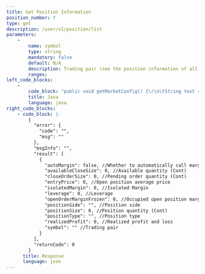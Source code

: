 ```yaml
---
title: Get Position Information
position_number: 7
type: get
description: /user/v1/position/list
parameters:
    -
        name: symbol
        type: string
        mandatory: false
        default: N/A
        description: Trading pair (see the position information of all trading pairs if don't pass parameters)
        ranges:
left_code_blocks:
    -
        code_block: "public void getMarketConfig() {\r\n\tString text = HttpUtil.get(URL + \"/data/api/user/v1/getMarketConfig\");\r\n\tSystem.out.println(text);\r\n}"
        title: Java
        language: java
right_code_blocks:
    - code_block: |-
        {
          "error": {
            "code": "",
            "msg": ""
          },
          "msgInfo": "",
          "result": [
            {
              "autoMargin": false, //Whether to automatically call margin
              "availableCloseSize": 0, //Available quantity (Cont)
              "closeOrderSize": 0, //Pending order quantity (Cont)
              "entryPrice": 0, //Open position average price
              "isolatedMargin": 0, //Isolated Margin
              "leverage": 0, //Leverage
              "openOrderMarginFrozen": 0, //Occupied open position margin
              "positionSide": "", //Position side
              "positionSize": 0, //Position quantity (Cont)
              "positionType": "", //Position type
              "realizedProfit": 0, //Realized profit and loss
              "symbol": "" //Trading pair
            }
          ],
          "returnCode": 0
        }
      title: Response
      language: json
---
```

